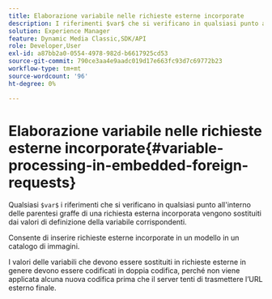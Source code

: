 ```yaml
---
title: Elaborazione variabile nelle richieste esterne incorporate
description: I riferimenti $var$ che si verificano in qualsiasi punto all'interno delle parentesi graffe di una richiesta esterna incorporata sono sostituiti dai valori di definizione della variabile corrispondenti.
solution: Experience Manager
feature: Dynamic Media Classic,SDK/API
role: Developer,User
exl-id: a87bb2a0-0554-4978-982d-b6617925cd53
source-git-commit: 790ce3aa4e9aadc019d17e663fc93d7c69772b23
workflow-type: tm+mt
source-wordcount: '96'
ht-degree: 0%

---
```


# Elaborazione variabile nelle richieste esterne incorporate{#variable-processing-in-embedded-foreign-requests}

Qualsiasi `$var$` i riferimenti che si verificano in qualsiasi punto all&#39;interno delle parentesi graffe di una richiesta esterna incorporata vengono sostituiti dai valori di definizione della variabile corrispondenti.

Consente di inserire richieste esterne incorporate in un modello in un catalogo di immagini.

I valori delle variabili che devono essere sostituiti in richieste esterne in genere devono essere codificati in doppia codifica, perché non viene applicata alcuna nuova codifica prima che il server tenti di trasmettere l’URL esterno finale.
